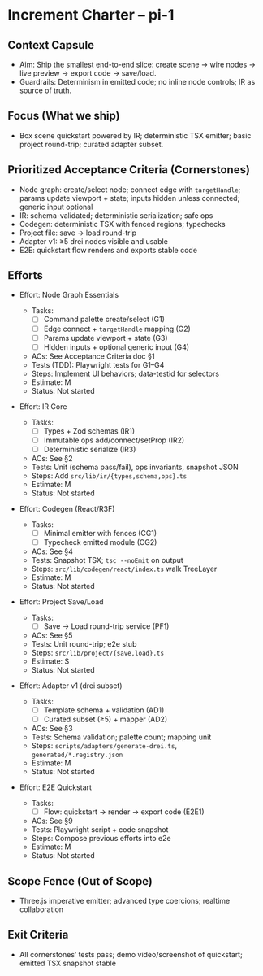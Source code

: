 # Increment Charter – pi-1

## Context Capsule

- Aim: Ship the smallest end-to-end slice: create scene → wire nodes → live preview → export code → save/load.
- Guardrails: Determinism in emitted code; no inline node controls; IR as source of truth.

## Focus (What we ship)

- Box scene quickstart powered by IR; deterministic TSX emitter; basic project round-trip; curated adapter subset.

## Prioritized Acceptance Criteria (Cornerstones)

- Node graph: create/select node; connect edge with `targetHandle`; params update viewport + state; inputs hidden unless connected; generic input optional
- IR: schema-validated; deterministic serialization; safe ops
- Codegen: deterministic TSX with fenced regions; typechecks
- Project file: save → load round-trip
- Adapter v1: ≥5 drei nodes visible and usable
- E2E: quickstart flow renders and exports stable code

## Efforts

- Effort: Node Graph Essentials

  - Tasks:
    - [ ] Command palette create/select (G1)
    - [ ] Edge connect + `targetHandle` mapping (G2)
    - [ ] Params update viewport + state (G3)
    - [ ] Hidden inputs + optional generic input (G4)
  - ACs: See Acceptance Criteria doc §1
  - Tests (TDD): Playwright tests for G1–G4
  - Steps: Implement UI behaviors; data-testid for selectors
  - Estimate: M
  - Status: Not started

- Effort: IR Core

  - Tasks:
    - [ ] Types + Zod schemas (IR1)
    - [ ] Immutable ops add/connect/setProp (IR2)
    - [ ] Deterministic serialize (IR3)
  - ACs: See §2
  - Tests: Unit (schema pass/fail), ops invariants, snapshot JSON
  - Steps: Add `src/lib/ir/{types,schema,ops}.ts`
  - Estimate: M
  - Status: Not started

- Effort: Codegen (React/R3F)

  - Tasks:
    - [ ] Minimal emitter with fences (CG1)
    - [ ] Typecheck emitted module (CG2)
  - ACs: See §4
  - Tests: Snapshot TSX; `tsc --noEmit` on output
  - Steps: `src/lib/codegen/react/index.ts` walk TreeLayer
  - Estimate: M
  - Status: Not started

- Effort: Project Save/Load

  - Tasks:
    - [ ] Save → Load round-trip service (PF1)
  - ACs: See §5
  - Tests: Unit round-trip; e2e stub
  - Steps: `src/lib/project/{save,load}.ts`
  - Estimate: S
  - Status: Not started

- Effort: Adapter v1 (drei subset)

  - Tasks:
    - [ ] Template schema + validation (AD1)
    - [ ] Curated subset (≥5) + mapper (AD2)
  - ACs: See §3
  - Tests: Schema validation; palette count; mapping unit
  - Steps: `scripts/adapters/generate-drei.ts`, `generated/*.registry.json`
  - Estimate: M
  - Status: Not started

- Effort: E2E Quickstart
  - Tasks:
    - [ ] Flow: quickstart → render → export code (E2E1)
  - ACs: See §9
  - Tests: Playwright script + code snapshot
  - Steps: Compose previous efforts into e2e
  - Estimate: M
  - Status: Not started

## Scope Fence (Out of Scope)

- Three.js imperative emitter; advanced type coercions; realtime collaboration

## Exit Criteria

- All cornerstones’ tests pass; demo video/screenshot of quickstart; emitted TSX snapshot stable
